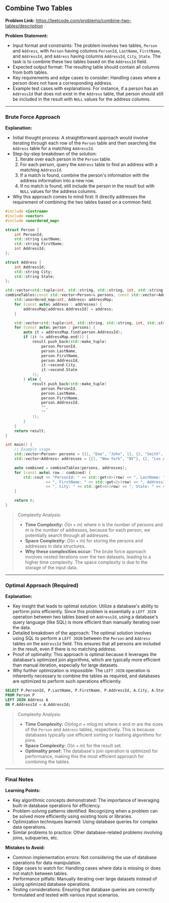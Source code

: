 ## Combine Two Tables
**Problem Link:** https://leetcode.com/problems/combine-two-tables/description

**Problem Statement:**
- Input format and constraints: The problem involves two tables, `Person` and `Address`, with `Person` having columns `PersonId`, `LastName`, `FirstName`, and `AddressId`, and `Address` having columns `AddressId`, `City`, `State`. The task is to combine these two tables based on the `AddressId` field.
- Expected output format: The resulting table should contain all columns from both tables.
- Key requirements and edge cases to consider: Handling cases where a person does not have a corresponding address.
- Example test cases with explanations: For instance, if a person has an `AddressId` that does not exist in the `Address` table, that person should still be included in the result with `NULL` values for the address columns.

---

### Brute Force Approach

**Explanation:**
- Initial thought process: A straightforward approach would involve iterating through each row of the `Person` table and then searching the `Address` table for a matching `AddressId`.
- Step-by-step breakdown of the solution: 
  1. Iterate over each person in the `Person` table.
  2. For each person, query the `Address` table to find an address with a matching `AddressId`.
  3. If a match is found, combine the person's information with the address information into a new row.
  4. If no match is found, still include the person in the result but with `NULL` values for the address columns.
- Why this approach comes to mind first: It directly addresses the requirement of combining the two tables based on a common field.

```cpp
#include <iostream>
#include <vector>
#include <unordered_map>

struct Person {
    int PersonId;
    std::string LastName;
    std::string FirstName;
    int AddressId;
};

struct Address {
    int AddressId;
    std::string City;
    std::string State;
};

std::vector<std::tuple<int, std::string, std::string, int, std::string, std::string>> 
combineTables(const std::vector<Person>& persons, const std::vector<Address>& addresses) {
    std::unordered_map<int, Address> addressMap;
    for (const auto& address : addresses) {
        addressMap[address.AddressId] = address;
    }

    std::vector<std::tuple<int, std::string, std::string, int, std::string, std::string>> result;
    for (const auto& person : persons) {
        auto it = addressMap.find(person.AddressId);
        if (it != addressMap.end()) {
            result.push_back(std::make_tuple(
                person.PersonId,
                person.LastName,
                person.FirstName,
                person.AddressId,
                it->second.City,
                it->second.State
            ));
        } else {
            result.push_back(std::make_tuple(
                person.PersonId,
                person.LastName,
                person.FirstName,
                person.AddressId,
                "",
                ""
            ));
        }
    }
    return result;
}

int main() {
    // Example usage
    std::vector<Person> persons = {{1, "Doe", "John", 1}, {2, "Smith", "Jane", 2}};
    std::vector<Address> addresses = {{1, "New York", "NY"}, {2, "Los Angeles", "CA"}};

    auto combined = combineTables(persons, addresses);
    for (const auto& row : combined) {
        std::cout << "PersonId: " << std::get<0>(row) << ", LastName: " << std::get<1>(row)
                  << ", FirstName: " << std::get<2>(row) << ", AddressId: " << std::get<3>(row)
                  << ", City: " << std::get<4>(row) << ", State: " << std::get<5>(row) << std::endl;
    }

    return 0;
}
```

> Complexity Analysis:
> - **Time Complexity:** $O(n \times m)$ where $n$ is the number of persons and $m$ is the number of addresses, because for each person, we potentially search through all addresses.
> - **Space Complexity:** $O(n + m)$ for storing the persons and addresses in data structures.
> - **Why these complexities occur:** The brute force approach involves nested iterations over the two datasets, leading to a higher time complexity. The space complexity is due to the storage of the input data.

---

### Optimal Approach (Required)

**Explanation:**
- Key insight that leads to optimal solution: Utilize a database's ability to perform joins efficiently. Since this problem is essentially a `LEFT JOIN` operation between two tables based on `AddressId`, using a database's query language (like SQL) is more efficient than manually iterating over the data.
- Detailed breakdown of the approach: The optimal solution involves using SQL to perform a `LEFT JOIN` between the `Person` and `Address` tables on the `AddressId` field. This ensures that all persons are included in the result, even if there is no matching address.
- Proof of optimality: This approach is optimal because it leverages the database's optimized join algorithms, which are typically more efficient than manual iteration, especially for large datasets.
- Why further optimization is impossible: The `LEFT JOIN` operation is inherently necessary to combine the tables as required, and databases are optimized to perform such operations efficiently.

```sql
SELECT P.PersonId, P.LastName, P.FirstName, P.AddressId, A.City, A.State
FROM Person P
LEFT JOIN Address A
ON P.AddressId = A.AddressId;
```

> Complexity Analysis:
> - **Time Complexity:** $O(n \log n + m \log m)$ where $n$ and $m$ are the sizes of the `Person` and `Address` tables, respectively. This is because databases typically use efficient sorting or hashing algorithms for joins.
> - **Space Complexity:** $O(n + m)$ for the result set.
> - **Optimality proof:** The database's join operation is optimized for performance, making this the most efficient approach for combining the tables.

---

### Final Notes

**Learning Points:**
- Key algorithmic concepts demonstrated: The importance of leveraging built-in database operations for efficiency.
- Problem-solving patterns identified: Recognizing when a problem can be solved more efficiently using existing tools or libraries.
- Optimization techniques learned: Using database queries for complex data operations.
- Similar problems to practice: Other database-related problems involving joins, subqueries, etc.

**Mistakes to Avoid:**
- Common implementation errors: Not considering the use of database operations for data manipulation.
- Edge cases to watch for: Handling cases where data is missing or does not match between tables.
- Performance pitfalls: Manually iterating over large datasets instead of using optimized database operations.
- Testing considerations: Ensuring that database queries are correctly formulated and tested with various input scenarios.